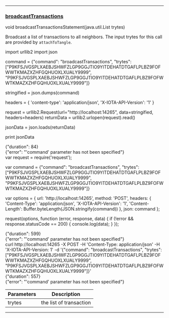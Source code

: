 
---
### [broadcastTransactions](https://github.com/iotaledger/iri/blob/dev/src/main/java/com/iota/iri/service/API.java#L963)
 void broadcastTransactionsStatement(java.util.List trytes)

Broadcast a list of transactions to all neighbors. 
 The input trytes for this call are provided by `attachToTangle`.

<Tabs> 

<Tab language="Python">

<Section type="request">
import urllib2
import json

command = {"command": "broadcastTransactions", "trytes": ["P9KFSJVGSPLXAEBJSHWFZLGP9GGJTIO9YITDEHATDTGAFLPLBZ9FOFWWTKMAZXZHFGQHUOXLXUALY9999", "P9KFSJVGSPLXAEBJSHWFZLGP9GGJTIO9YITDEHATDTGAFLPLBZ9FOFWWTKMAZXZHFGQHUOXLXUALY9999"]}

stringified = json.dumps(command)

headers = {
    'content-type': 'application/json',
    'X-IOTA-API-Version': '1'
}

request = urllib2.Request(url="http://localhost:14265", data=stringified, headers=headers)
returnData = urllib2.urlopen(request).read()

jsonData = json.loads(returnData)

print jsonData
</Section>

<Section type="response">
{"duration": 84}
</Section>

<Section type="error">
{"error": "'command' parameter has not been specified"}
</Section>

<Tab language="NodeJS">

<Section type="request">
var request = require('request');

var command = {"command": "broadcastTransactions", "trytes": ["P9KFSJVGSPLXAEBJSHWFZLGP9GGJTIO9YITDEHATDTGAFLPLBZ9FOFWWTKMAZXZHFGQHUOXLXUALY9999", "P9KFSJVGSPLXAEBJSHWFZLGP9GGJTIO9YITDEHATDTGAFLPLBZ9FOFWWTKMAZXZHFGQHUOXLXUALY9999"]}

var options = {
  url: 'http://localhost:14265',
  method: 'POST',
  headers: {
    'Content-Type': 'application/json',
		'X-IOTA-API-Version': '1',
    'Content-Length': Buffer.byteLength(JSON.stringify(command))
  },
  json: command
};

request(options, function (error, response, data) {
  if (!error && response.statusCode == 200) {
    console.log(data);
  }
});
</Section>

<Section type="response">
{"duration": 599}
</Section>

<Section type="error">
{"error": "'command' parameter has not been specified"}
</Section>

<Tab language="cURL">

<Section type="request">
curl http://localhost:14265 
-X POST 
-H 'Content-Type: application/json' 
-H 'X-IOTA-API-Version: 1' 
-d '{"command": "broadcastTransactions", "trytes": ["P9KFSJVGSPLXAEBJSHWFZLGP9GGJTIO9YITDEHATDTGAFLPLBZ9FOFWWTKMAZXZHFGQHUOXLXUALY9999", "P9KFSJVGSPLXAEBJSHWFZLGP9GGJTIO9YITDEHATDTGAFLPLBZ9FOFWWTKMAZXZHFGQHUOXLXUALY9999"]}'
</Section>

<Section type="response">
{"duration": 557}
</Section>

<Section type="error">
{"error": "'command' parameter has not been specified"}
</Section>
</Tabs<



***
	
|Parameters | Description |
|--|--|
| trytes | the list of transaction |


***